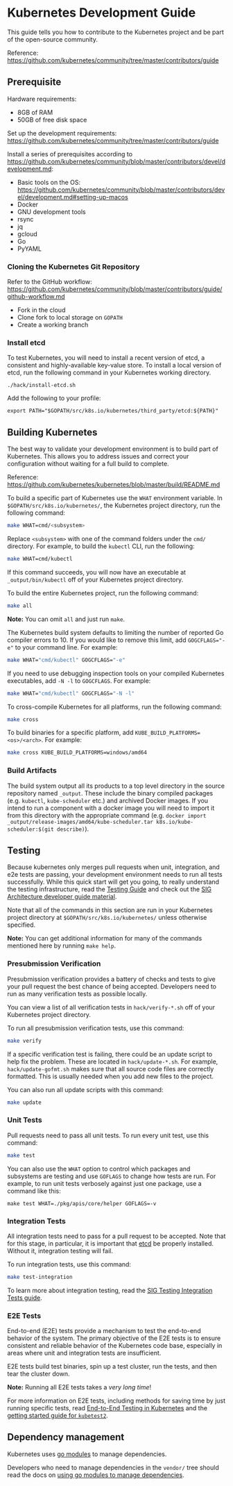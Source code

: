 # Kubernetes Development Guide

This guide tells you how to contribute to the Kubernetes project and be part of the open-source community.

Reference: https://github.com/kubernetes/community/tree/master/contributors/guide

## Prerequisite

Hardware requirements:
- 8GB of RAM
- 50GB of free disk space

Set up the development requirements: https://github.com/kubernetes/community/tree/master/contributors/guide

Install a series of prerequisites according to https://github.com/kubernetes/community/blob/master/contributors/devel/development.md:
- Basic tools on the OS: https://github.com/kubernetes/community/blob/master/contributors/devel/development.md#setting-up-macos
- Docker
- GNU development tools
- rsync
- jq
- gcloud
- Go
- PyYAML

### Cloning the Kubernetes Git Repository

Refer to the GitHub workflow: https://github.com/kubernetes/community/blob/master/contributors/guide/github-workflow.md
- Fork in the cloud
- Clone fork to local storage on `GOPATH`
- Create a working branch

### Install etcd

To test Kubernetes, you will need to install a recent version of etcd, a consistent and highly-available key-value store.
To install a local version of etcd, run the following command in your Kubernetes working directory.

```
./hack/install-etcd.sh
```

Add the following to your profile:

```
export PATH="$GOPATH/src/k8s.io/kubernetes/third_party/etcd:${PATH}"
```

## Building Kubernetes

The best way to validate your development environment is to build part of Kubernetes.
This allows you to address issues and correct your configuration without waiting for a full build to complete.

Reference: https://github.com/kubernetes/kubernetes/blob/master/build/README.md

To build a specific part of Kubernetes use the `WHAT` environment variable. In `$GOPATH/src/k8s.io/kubernetes/`, the Kubernetes project directory, run the following command:

```sh
make WHAT=cmd/<subsystem>
```

Replace `<subsystem>` with one of the command folders under the `cmd/` directory. For example, to build the `kubectl` CLI, run the following:

```sh
make WHAT=cmd/kubectl
```

If this command succeeds, you will now have an executable at `_output/bin/kubectl` off of your Kubernetes project directory.

To build the entire Kubernetes project, run the following command:

```sh
make all
```

**Note:** You can omit `all` and just run `make`.

The Kubernetes build system defaults to limiting the number of reported Go compiler errors to 10. If you would like to remove this limit, add `GOGCFLAGS="-e"` to your command line. For example:

```sh
make WHAT="cmd/kubectl" GOGCFLAGS="-e"
```

If you need to use debugging inspection tools on your compiled Kubernetes executables, add `-N -l` to `GOGCFLAGS`. For example:

```sh
make WHAT="cmd/kubectl" GOGCFLAGS="-N -l"
```

To cross-compile Kubernetes for all platforms, run the following command:

```sh
make cross
```

To build binaries for a specific platform, add `KUBE_BUILD_PLATFORMS=<os>/<arch>`. For example:

```sh
make cross KUBE_BUILD_PLATFORMS=windows/amd64
```

### Build Artifacts

The build system output all its products to a top level directory in the source repository named `_output`.
These include the binary compiled packages (e.g. `kubectl`, `kube-scheduler` etc.) and archived Docker images.
If you intend to run a component with a docker image you will need to import it from this directory with the appropriate command (e.g. `docker import _output/release-images/amd64/kube-scheduler.tar k8s.io/kube-scheduler:$(git describe)`).

## Testing

Because kubernetes only merges pull requests when unit, integration, and e2e tests are
passing, your development environment needs to run all tests successfully. While this quick start will get you going,
to really understand the testing infrastructure, read the
[Testing Guide](sig-testing/testing.md) and check out the
[SIG Architecture developer guide material](README.md#sig-testing).

Note that all of the commands in this section are run in your
Kubernetes project directory at `$GOPATH/src/k8s.io/kubernetes/`
unless otherwise specified.

**Note:** You can get additional information for many of the commands
mentioned here by running `make help`.

### Presubmission Verification

Presubmission verification provides a battery of checks and tests to
give your pull request the best chance of being accepted. Developers need to run as many verification tests as possible
locally. 

You can view a list of all verification tests in `hack/verify-*.sh`
off of your Kubernetes project directory.

To run all presubmission verification tests, use this command:

```sh
make verify
```

If a specific verification test is failing, there could be an update
script to help fix the problem. These are located in
`hack/update-*.sh`. For example, `hack/update-gofmt.sh` makes sure
that all source code files are correctly formatted. This is usually
needed when you add new files to the project.

You can also run all update scripts with this command:

```sh
make update
```

### Unit Tests

Pull requests need to pass all unit tests. To run every unit test, use
this command:

```sh
make test
```

You can also use the `WHAT` option to control which packages and
subsystems are testing and use `GOFLAGS` to change how tests are
run. For example, to run unit tests verbosely against just one
package, use a command like this:

```
make test WHAT=./pkg/apis/core/helper GOFLAGS=-v
```

### Integration Tests

All integration tests need to pass for a pull request to be
accepted. Note that for this stage, in particular, it is important that
[etcd](#etcd) be properly installed. Without it, integration testing
will fail.

To run integration tests, use this command:

```sh
make test-integration
```

To learn more about integration testing, read the
[SIG Testing Integration Tests guide](./sig-testing/integration-tests.md).

### E2E Tests

End-to-end (E2E) tests provide a mechanism to test the end-to-end behavior
of the system. The primary objective of the E2E tests is to ensure
consistent and reliable behavior of the Kubernetes code base,
especially in areas where unit and integration tests are insufficient.

E2E tests build test binaries, spin up a test cluster,
run the tests, and then tear the cluster down.

**Note:** Running all E2E tests takes a *very long time*!

For more information on E2E tests, including methods for saving time
by just running specific tests, read
[End-to-End Testing in Kubernetes](./sig-testing/e2e-tests.md) and the
[getting started guide for `kubetest2`](./sig-testing/e2e-tests-kubetest2.md).

## Dependency management

Kubernetes uses [go modules](https://github.com/golang/go/wiki/Modules) to manage
dependencies.

Developers who need to manage dependencies in the `vendor/` tree should read
the docs on [using go modules to manage dependencies](/contributors/devel/sig-architecture/vendor.md).
